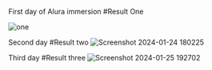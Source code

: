 First day of Alura immersion
#Result One

![one](https://github.com/KellisonSilva/Imersao-Front-End/assets/45300498/817b263d-5b38-43ae-9070-9f7a1165de04)


Second day
#Result two
![Screenshot 2024-01-24 180225](https://github.com/KellisonSilva/Imersao-Front-End/assets/45300498/6fe79338-8928-41b7-ab25-af13f71a6b91)

Third day
#Result three
![Screenshot 2024-01-25 192702](https://github.com/KellisonSilva/Imersao-Front-End/assets/45300498/4170cb68-98de-4909-bac1-4575b189fef4)


